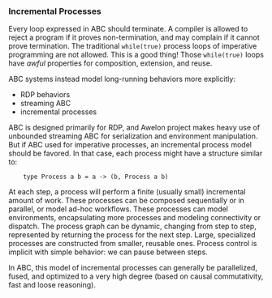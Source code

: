
### Incremental Processes

Every loop expressed in ABC should terminate. A compiler is allowed to reject a program if it proves non-termination, and may complain if it cannot prove termination. The traditional `while(true)` process loops of imperative programming are not allowed. This is a good thing! Those `while(true)` loops have *awful* properties for composition, extension, and reuse.

ABC systems instead model long-running behaviors more explicitly:

* RDP behaviors
* streaming ABC
* incremental processes

ABC is designed primarily for RDP, and Awelon project makes heavy use of unbounded streaming ABC for serialization and environment manipulation. But if ABC used for imperative processes, an incremental process model should be favored. In that case, each process might have a structure similar to:

        type Process a b = a -> (b, Process a b)

At each step, a process will perform a finite (usually small) incremental amount of work. These processes can be composed sequentially or in parallel, or model ad-hoc workflows. These processes can model environments, encapsulating more processes and modeling connectivity or dispatch. The process graph can be dynamic, changing from step to step, represented by returning the process for the next step. Large, specialized processes are constructed from smaller, reusable ones. Process control is implicit with simple behavior: we can pause between steps. 

In ABC, this model of incremental processes can generally be parallelized, fused, and optimized to a very high degree (based on causal commutativity, fast and loose reasoning). 



